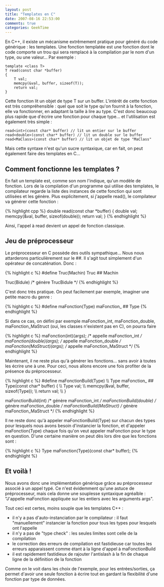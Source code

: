 ```yaml
---
layout: post
title: "Templates en C"
date: 2007-08-16 22:53:00
comments: true
categories: GeekTime
---
```

En C++, il existe un mécanisme extrêmement pratique pour généré du code générique : les templates. Une fonction templatée est une fonction dont le code comporte un trou qui sera remplacé à la compilation par le nom d'un type, ou une valeur... Par exemple :


    template <class T> 
    T read(const char *buffer) 
    {
        T val;
        memcpy(&val, buffer, sizeof(T));
        return val;
    } 

Cette fonction lit un objet de type T sur un buffer. L'intérêt de cette fonction est très compréhensible : quel que soit le type qu'on fournit à la fonction, elle va fonctionner, en adaptant la taille à lire au type. C'est donc beaucoup plus rapide que d'écrire une fonction pour chaque type... et l'utilisation est également très simple :


    read<int>(const char* buffer) // lit un entier sur le buffer
    read<double>(const char* buffer) // lit un double sur le buffer
    read<MaClass>(const char* buffer) // lit un objet de type "MaClass"

Mais cette syntaxe n'est qu'un sucre syntaxique, car en fait, on peut également faire des templates en C...

<!-- more -->

 Comment fonctionne les templates ?
-----------------------------------

En fait un template est, comme son nom l'indique, qu'un modèle de fonction. Lors de la compilation d'un programme qui utilise des templates, le compilateur regarde la liste des instances de cette fonction qui sont utilisées et les génère. Plus explicitement, si j'appelle read<double>(), le compilateur va générer cette fonction :


{% highlight cpp %}
double read<double>(const char *buffer) 
{
    double val;
    memcpy(&val, buffer, sizeof(double));
    return val;
}
{% endhighlight %}

Ainsi, l'appel à read<double> devient un appel de fonction classique.

 Jeu de préprocesseur
----------------------

Le préprocesseur en C possède des outils sympathique... Nous nous attarderons particulièrement sur le ##. Il s'agit tout simplement d'un opérateur de concaténation. Donc :


{% highlight c %}
#define Truc(Machin) Truc ## Machin

Truc(Bidule) /* génère TrucBidule */
{% endhighlight %}

C'est donc très pratique. On peut facilement par exemple, imaginer une petite macro du genre :


{% highlight c %}
#define maFonction(Type) maFonction_ ## Type
{% endhighlight %}

Si dans ce cas, on défini par exemple maFonction_int, maFonction_double, maFonction_MaStruct (oui, les classes n'existent pas en C), on pourra faire


{% highlight c %}
maFonction(int)(args); /* appelle maFonction_int */
maFonction(double)(args); /* appelle maFonction_double */
maFonction(MaStruct)(args); /* appelle maFonction_MaStruct */
{% endhighlight %}

Maintenant, il ne reste plus qu'à générer les fonctions... sans avoir à toutes les écrire une à une. Pour ceci, nous allons encore une fois profiter de la présence du préprocesseur.


{% highlight c %}
#define maFonctionBuild(Type) \\\\
  Type maFonction_ ## Type(const char* buffer) { \\\\
    Type val; \\\\
    memcpy(&val, buffer, sizeof(Type)); \\\\
    return val; \\\\
  } 

maFonctionBuild(int) /* génère maFonction_int */
maFonctionBuild(double) /* génère maFonction_double */
maFonctionBuild(MaStruct) /* génère maFonction_MaStruct */
{% endhighlight %}

Il ne reste donc qu'à appeler maFonctionBuild(Type) sur chacun des types pour lesquels nous avons besoin d'instancier la fonction, et d'appeler maFonction(Type) chaque fois qu'on veut appeler maFonction pour le type en question. D'une certaine manière on peut dès lors dire que les fonctions sont :


{% highlight c %}
Type maFonction(Type)(const char* buffer);
{% endhighlight %}

 Et voilà !
------------

Nous avons donc une implémentation générique grâce au préprocesseur associé à un appel typé. Ce n'est évidemment qu'une astuce de préprocesseur, mais cela donne une souplesse syntaxique agréalble : "J'appelle maFonction appliquée sur les entiers avec les arguments args".

Tout ceci est certes, moins souple que les templates C++ :

*   il n'y a pas d'auto-instanciation par le compilateur : il faut "manuellement" instancier la fonction pour tous les types pour lesquels ont l'appelle
*   il n'y a pas de "type check" : les seules limites sont celle de la compilation
*   le correction des erreurs de compilation est fastidieuse car toutes les erreurs apparaissent comme étant à la ligne d'appel à maFonctionBuild
*   il est rapidement fastidieux de rajouter l'antislash à la fin de chaque ligne de la définition de la fonction

Comme on le voit dans les choix de l'exemple, pour les entrées/sorties, ça permet d'avoir une seule fonction à écrire tout en gardant la flexibilité d'une fonction par type de données.
